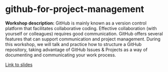 # github-for-project-management

**Workshop description:** GitHub is mainly known as a version control platform that facilitates collaborative coding. Effective collaboration (with yourself or colleagues) requires good communication. GitHub offers several features that can support communication and project management. During this workshop, we will talk and practice how to structure a GitHub repository, taking advantage of GitHub Issues & Projects as a way of documenting and communicating your work process.

[Link to slides](https://docs.google.com/presentation/d/1DPloY8y3hKnVjqrCUxc7Q5F3bdmsUyGG1oqvV8UhLsU/edit?usp=sharing)
